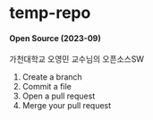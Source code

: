 # temp-repo

#### Open Source (2023-09)
가천대학교 오영민 교수님의 오픈소스SW

1. Create a branch
2. Commit a file
3. Open a pull request
4. Merge your pull request
